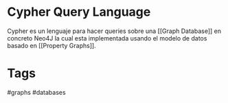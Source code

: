 # Cypher Query Language
Cypher es un lenguaje para hacer queries sobre una [[Graph Database]] en concreto Neo4J la cual esta implementada usando el modelo de datos basado en [[Property Graphs]].

# Tags
#graphs #databases 